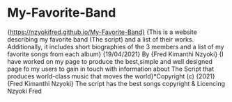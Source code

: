 # My-Favorite-Band
{https://nzyokifred.github.io/My-Favorite-Band}
{This is a website describing my favorite band (The script) and a list of their works. Additionally, it includes short biographies of the 3 members and a list of my favorite songs from each album}
{19/04/2021} By {Fred Kimanthi Nzyoki}
{I have worked on my page to produce the best,simple and well designed page fo my users to gain in touch with information about The Script that produces world-class music that moves the world}*Copyright (c) {2021} {Fred Kimanthi Nzyoki}
The script has the best songs
copyright & Licencing
Nzyoki Fred
